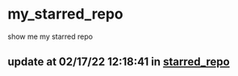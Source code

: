 # my_starred_repo
show me my starred repo

update at 02/17/22 12:18:41 in [starred_repo](./index.html)
---


